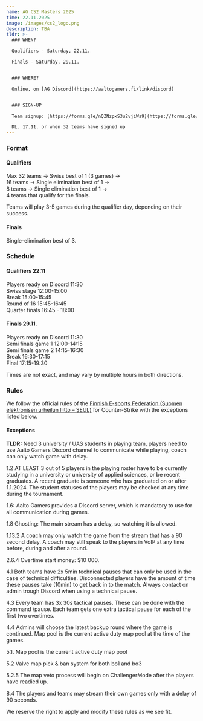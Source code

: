 ```yaml
---
name: AG CS2 Masters 2025
time: 22.11.2025
image: /images/cs2_logo.png
description: TBA
tldr: >-
  ### WHEN?

  Qualifiers - Saturday, 22.11.   

  Finals - Saturday, 29.11.  


  ### WHERE?

  Online, on [AG Discord](https://aaltogamers.fi/link/discord)


  ### SIGN-UP

  Team signup: [https://forms.gle/nQZNzpxS3u2vjiWs9](https://forms.gle/nQZNzpxS3u2vjiWs9)  

  DL. 17.11. or when 32 teams have signed up
---
```

### Format
#### Qualifiers
Max 32 teams → Swiss best of 1 (3 games) →  
16 teams → Single elimination best of 1 →  
8 teams → Single elimination best of 1 →  
4 teams that qualify for the finals.  

Teams will play 3-5 games during the qualifier day, depending on their success.

#### Finals

Single-elimination best of 3.

### Schedule  
#### Qualifiers 22.11

Players ready on Discord 11:30  
Swiss stage 12:00-15:00  
Break 15:00-15:45  
Round of 16 15:45-16:45  
Quarter finals 16:45 - 18:00  

#### Finals 29.11.
Players ready on Discord 11:30  
Semi finals game 1 12:00-14:15  
Semi finals game 2 14:15-16:30  
Break 16:30-17:15  
Final 17:15-19:30  

Times are not exact, and may vary by multiple hours in both directions.  

### Rules


We follow the official rules of the [Finnish E-sports Federation (Suomen elektronisen urheilun liitto – SEUL)](https://seul.fi/e-urheilu/pelisaannot/turnaussaannot-cs2/) for Counter-Strike with the exceptions listed below.

#### Exceptions

**TLDR:** Need 3 university / UAS students in playing team, players need to use Aalto Gamers Discord channel to communicate while playing, coach can only watch game with delay.  

1.2 AT LEAST 3 out of 5 players in the playing roster have to be currently studying in a university or university of applied sciences, or be recent graduates. A recent graduate is someone who has graduated on or after 1.1.2024. The student statuses of the players may be checked at any time during the tournament.  

1.6: Aalto Gamers provides a Discord server, which is mandatory to use for all communication during games.  

1.8 Ghosting: The main stream has a delay, so watching it is allowed.  

1.13.2 A coach may only watch the game from the stream that has a 90 second delay. A coach may still speak to the players in VoIP at any time before, during and after a round.  

2.6.4 Overtime start money: $10 000.  

4.1 Both teams have 2x 5min technical pauses that can only be used in the case of technical difficulties. Disconnected players have the amount of time these pauses take (10min) to get back in to the match. Always contact on admin trough Discord when using a technical pause.  

4.3 Every team has 3x 30s tactical pauses. These can be done with the command /pause. Each team gets one extra tactical pause for each of the first two overtimes.  

4.4 Admins will choose the latest backup round where the game is continued. Map pool is the current active duty map pool at the time of the games.  

5.1. Map pool is the current active duty map pool  

5.2 Valve map pick & ban system for both bo1 and bo3  

5.2.5 The map veto process will begin on ChallengerMode after the players have readied up.  

8.4 The players and teams may stream their own games only with a delay of 90 seconds.    

We reserve the right to apply and modify these rules as we see fit.  
